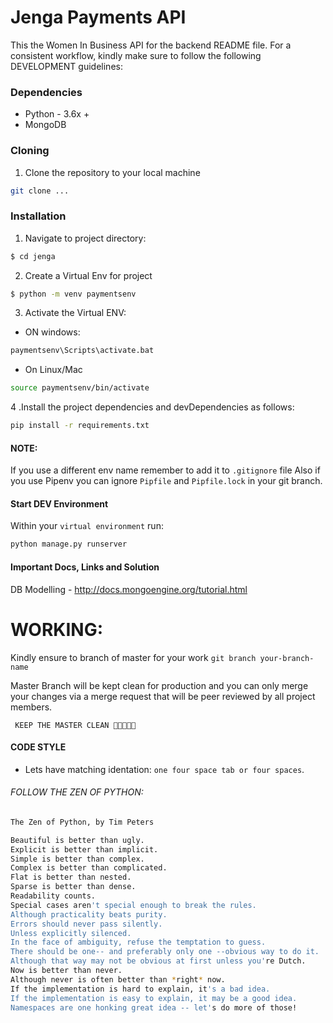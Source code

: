 # Jenga Payments API

This the Women In Business API for the backend README file. For a consistent workflow, kindly make sure to follow the following DEVELOPMENT guidelines:

### Dependencies
- Python - 3.6x +
- MongoDB

### Cloning
1. Clone the repository to your local machine
```sh
git clone ...
```
### Installation
1. Navigate to project directory:
```sh
$ cd jenga
```
2. Create a Virtual Env for project
```sh
$ python -m venv paymentsenv
```
3. Activate the Virtual ENV:
- ON windows:
```sh
paymentsenv\Scripts\activate.bat
```
- On Linux/Mac
```sh
source paymentsenv/bin/activate
```
4 .Install the project dependencies and devDependencies as follows:
```sh
pip install -r requirements.txt
```

#### NOTE:
If you use a different env name remember to add it to ```.gitignore``` file
Also if you use Pipenv you can ignore ```Pipfile``` and ```Pipfile.lock``` in your git branch.

#### Start DEV Environment

Within your ```virtual environment``` run: 
```sh
python manage.py runserver
```
#### Important Docs, Links and Solution

DB Modelling - http://docs.mongoengine.org/tutorial.html

# WORKING:
Kindly ensure to branch of master for your work 
``` git branch your-branch-name ```

Master Branch will be kept clean for production and you can only merge your changes via a merge request that will be peer reviewed by all project members.

``` KEEP THE MASTER CLEAN ✊🏾👨🏾‍💻```
#### CODE STYLE
- Lets have matching identation: ``` one four space tab or four spaces ```.

###### FOLLOW THE ZEN OF PYTHON:

``` sh
The Zen of Python, by Tim Peters

Beautiful is better than ugly.
Explicit is better than implicit.
Simple is better than complex.
Complex is better than complicated.
Flat is better than nested.
Sparse is better than dense.
Readability counts.
Special cases aren't special enough to break the rules.
Although practicality beats purity.
Errors should never pass silently.
Unless explicitly silenced.
In the face of ambiguity, refuse the temptation to guess.
There should be one-- and preferably only one --obvious way to do it.
Although that way may not be obvious at first unless you're Dutch.
Now is better than never.
Although never is often better than *right* now.
If the implementation is hard to explain, it's a bad idea.
If the implementation is easy to explain, it may be a good idea.
Namespaces are one honking great idea -- let's do more of those!
```

